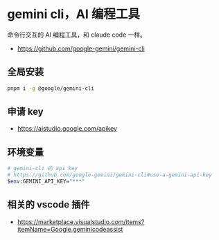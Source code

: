 # gemini cli，AI 编程工具

命令行交互的 AI 编程工具，和 claude code 一样。

- https://github.com/google-gemini/gemini-cli

## 全局安装

```bash
pnpm i -g @google/gemini-cli
```

## 申请 key

- https://aistudio.google.com/apikey

## 环境变量

```bash
# gemini-cli 的 api key
# https://github.com/google-gemini/gemini-cli#use-a-gemini-api-key
$env:GEMINI_API_KEY="***"
```

## 相关的 vscode 插件

- https://marketplace.visualstudio.com/items?itemName=Google.geminicodeassist
